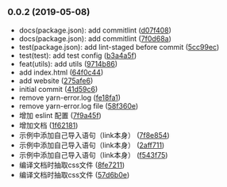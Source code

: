 ## <small>0.0.2 (2019-05-08)</small>

* docs(package.json): add commitlint ([d07f408](https://github.com/liaoyongfu/vv-components/commit/d07f408))
* docs(package.json): add commitlint ([7f0d68a](https://github.com/liaoyongfu/vv-components/commit/7f0d68a))
* test(package.json): add lint-staged before commit ([5cc99ec](https://github.com/liaoyongfu/vv-components/commit/5cc99ec))
* test(test): add test config ([b3a4a5f](https://github.com/liaoyongfu/vv-components/commit/b3a4a5f))
* feat(utils): add utils ([9714b86](https://github.com/liaoyongfu/vv-components/commit/9714b86))
* add index.html ([64f0c44](https://github.com/liaoyongfu/vv-components/commit/64f0c44))
* add website ([275afe6](https://github.com/liaoyongfu/vv-components/commit/275afe6))
* initial commit ([41d59c6](https://github.com/liaoyongfu/vv-components/commit/41d59c6))
* remove yarn-error.log ([fe18fa1](https://github.com/liaoyongfu/vv-components/commit/fe18fa1))
* remove yarn-error.log file ([58f360e](https://github.com/liaoyongfu/vv-components/commit/58f360e))
* 增加 eslint 配置 ([7f9a45f](https://github.com/liaoyongfu/vv-components/commit/7f9a45f))
* 增加文档 ([1f62181](https://github.com/liaoyongfu/vv-components/commit/1f62181))
* 示例中添加自己导入语句（link本身） ([7f8e854](https://github.com/liaoyongfu/vv-components/commit/7f8e854))
* 示例中添加自己导入语句（link本身） ([2aff711](https://github.com/liaoyongfu/vv-components/commit/2aff711))
* 示例中添加自己导入语句（link本身） ([f543f75](https://github.com/liaoyongfu/vv-components/commit/f543f75))
* 编译文档时抽取css文件 ([8fe7211](https://github.com/liaoyongfu/vv-components/commit/8fe7211))
* 编译文档时抽取css文件 ([57d6b0e](https://github.com/liaoyongfu/vv-components/commit/57d6b0e))



